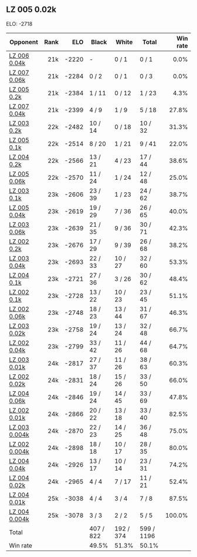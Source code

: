 ## LZ 005 0.02k ##

ELO: -2718

Opponent | Rank | ELO | Black | White | Total | Win rate
---------|-----:|----:|-------|-------|-------|-------:
[LZ 006 0.04k](LZ%20006%200.04k.md) | 21k | -2220 | - | 0 / 1 | 0 / 1 | 0.0%
[LZ 007 0.06k](LZ%20007%200.06k.md) | 21k | -2284 | 0 / 2 | 0 / 1 | 0 / 3 | 0.0%
[LZ 005 0.2k](LZ%20005%200.2k.md) | 21k | -2384 | 1 / 11 | 0 / 12 | 1 / 23 | 4.3%
[LZ 007 0.04k](LZ%20007%200.04k.md) | 21k | -2399 | 4 / 9 | 1 / 9 | 5 / 18 | 27.8%
[LZ 003 0.2k](LZ%20003%200.2k.md) | 22k | -2482 | 10 / 14 | 0 / 18 | 10 / 32 | 31.3%
[LZ 005 0.1k](LZ%20005%200.1k.md) | 22k | -2514 | 8 / 20 | 1 / 21 | 9 / 41 | 22.0%
[LZ 004 0.2k](LZ%20004%200.2k.md) | 22k | -2566 | 13 / 21 | 4 / 23 | 17 / 44 | 38.6%
[LZ 005 0.06k](LZ%20005%200.06k.md) | 22k | -2570 | 11 / 24 | 1 / 24 | 12 / 48 | 25.0%
[LZ 003 0.1k](LZ%20003%200.1k.md) | 23k | -2606 | 23 / 39 | 1 / 23 | 24 / 62 | 38.7%
[LZ 005 0.04k](LZ%20005%200.04k.md) | 23k | -2619 | 19 / 29 | 7 / 36 | 26 / 65 | 40.0%
[LZ 003 0.06k](LZ%20003%200.06k.md) | 23k | -2639 | 21 / 35 | 9 / 36 | 30 / 71 | 42.3%
[LZ 002 0.2k](LZ%20002%200.2k.md) | 23k | -2676 | 17 / 29 | 9 / 39 | 26 / 68 | 38.2%
[LZ 003 0.04k](LZ%20003%200.04k.md) | 23k | -2693 | 22 / 33 | 10 / 27 | 32 / 60 | 53.3%
[LZ 004 0.1k](LZ%20004%200.1k.md) | 23k | -2721 | 27 / 36 | 3 / 26 | 30 / 62 | 48.4%
[LZ 002 0.1k](LZ%20002%200.1k.md) | 23k | -2728 | 13 / 22 | 10 / 23 | 23 / 45 | 51.1%
[LZ 002 0.06k](LZ%20002%200.06k.md) | 23k | -2748 | 18 / 23 | 13 / 44 | 31 / 67 | 46.3%
[LZ 003 0.02k](LZ%20003%200.02k.md) | 23k | -2758 | 19 / 24 | 13 / 24 | 32 / 48 | 66.7%
[LZ 002 0.04k](LZ%20002%200.04k.md) | 23k | -2799 | 33 / 42 | 11 / 26 | 44 / 68 | 64.7%
[LZ 003 0.01k](LZ%20003%200.01k.md) | 24k | -2817 | 27 / 37 | 11 / 26 | 38 / 63 | 60.3%
[LZ 002 0.02k](LZ%20002%200.02k.md) | 24k | -2831 | 18 / 24 | 15 / 26 | 33 / 50 | 66.0%
[LZ 004 0.06k](LZ%20004%200.06k.md) | 24k | -2846 | 19 / 24 | 14 / 45 | 33 / 69 | 47.8%
[LZ 002 0.01k](LZ%20002%200.01k.md) | 24k | -2866 | 20 / 22 | 13 / 18 | 33 / 40 | 82.5%
[LZ 003 0.004k](LZ%20003%200.004k.md) | 24k | -2870 | 22 / 23 | 14 / 25 | 36 / 48 | 75.0%
[LZ 002 0.004k](LZ%20002%200.004k.md) | 24k | -2898 | 18 / 18 | 10 / 17 | 28 / 35 | 80.0%
[LZ 004 0.04k](LZ%20004%200.04k.md) | 24k | -2926 | 13 / 17 | 10 / 14 | 23 / 31 | 74.2%
[LZ 004 0.02k](LZ%20004%200.02k.md) | 24k | -2965 | 4 / 4 | 7 / 17 | 11 / 21 | 52.4%
[LZ 004 0.01k](LZ%20004%200.01k.md) | 25k | -3038 | 4 / 4 | 3 / 4 | 7 / 8 | 87.5%
[LZ 004 0.004k](LZ%20004%200.004k.md) | 25k | -3078 | 3 / 3 | 2 / 2 | 5 / 5 | 100.0%
Total | | | 407 / 822 | 192 / 374 | 599 / 1196 | 
Win rate| | | 49.5% | 51.3% | 50.1% | 

